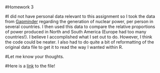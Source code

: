 #Homework 3

#I did not have personal data relevant to this assignment so I took the data from [Gapminder](gapminder.com/data/) regarding the generation of nuclear power, per person in several countries. I then used this data to compare the relative proportions of power produced in North and South America (Europe had too many countries!). I believe I accomplished what I set out to do. However, I think the code could be neater. I also had to do quite a bit of reformatting of the original data file to get it to read the way I wanted within R.

#Let me know your thoughts.

#Here is a [link](nuclear_power_generation_per_person.md) to the file!